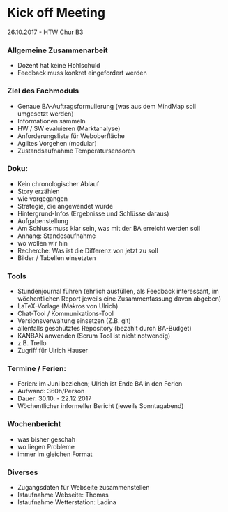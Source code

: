 # Kick off Meeting
26.10.2017 - HTW Chur B3

### Allgemeine Zusammenarbeit
* Dozent hat keine Hohlschuld
* Feedback muss konkret eingefordert werden

### Ziel des Fachmoduls
* Genaue BA-Auftragsformulierung (was aus dem MindMap soll umgesetzt werden)
* Informationen sammeln
* HW / SW evaluieren (Marktanalyse)
* Anforderungsliste für Weboberfläche
* Agiltes Vorgehen (modular)
* Zustandsaufnahme Temperatursensoren


### Doku:
* Kein chronologischer Ablauf
* Story erzählen
* wie vorgegangen
* Strategie, die angewendet wurde
* Hintergrund-Infos (Ergebnisse und Schlüsse daraus)
* Aufgabenstellung
* Am Schluss muss klar sein, was mit der BA erreicht werden soll
* Anhang: Standesaufnahme
* wo wollen wir hin
* Recherche: Was ist die Differenz von jetzt zu soll
* Bilder / Tabellen einsetzten


### Tools
* Stundenjournal führen (ehrlich ausfüllen, als Feedback interessant, im wöchentlichen Report jeweils eine Zusammenfassung davon abgeben)
* LaTeX-Vorlage (Makros von Ulrich)
* Chat-Tool / Kommunikations-Tool
* Versionsverwaltung einsetzen (Z.B. git)
* allenfalls geschütztes Repository (bezahlt durch BA-Budget)
* KANBAN anwenden (Scrum Tool ist nicht notwendig)
* z.B. Trello
* Zugriff für Ulrich Hauser

### Termine / Ferien:
* Ferien: im Juni beziehen; Ulrich ist Ende BA in den Ferien
* Aufwand: 360h/Person
* Dauer: 30.10. - 22.12.2017
* Wöchentlicher informeller Bericht (jeweils Sonntagabend)


### Wochenbericht
* was bisher geschah
* wo liegen Probleme
* immer im gleichen Format

### Diverses
* Zugangsdaten für Webseite zusammenstellen
* Istaufnahme Webseite: Thomas
* Istaufnahme Wetterstation: Ladina
